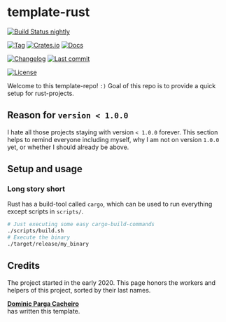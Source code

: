 # template-rust

[![Build Status nightly][github/self/actions/badge]][github/self/actions]

[![Tag][github/self/tags/badge]][github/self/tags]
[![Crates.io][crates.io/self/badge]][crates.io/self]
[![Docs][docs.rs/self/badge]][docs.rs/self]

[![Changelog][github/self/blob/changelog/badge]][github/self/blob/changelog]
[![Last commit][github/self/last-commit/badge]][github/self/last-commit]

[![License][github/self/license/badge]][github/self/license]

Welcome to this template-repo! `:)`
Goal of this repo is to provide a quick setup for rust-projects.

## Reason for `version < 1.0.0`

I hate all those projects staying with version `< 1.0.0` forever.
This section helps to remind everyone including myself, why I am not on version `1.0.0` yet, or whether I should already be above.


## Setup and usage

### Long story short

Rust has a build-tool called `cargo`, which can be used to run everything except scripts in `scripts/`.

```zsh
# Just executing some easy cargo-build-commands
./scripts/build.sh
# Execute the binary
./target/release/my_binary
```


## Credits

The project started in the early 2020.
This page honors the workers and helpers of this project, sorted by their last names.

__[Dominic Parga Cacheiro][github/dominicparga]__  
has written this template.


[crates.io/self]: https://crates.io/crates/template-rust
[crates.io/self/badge]: https://img.shields.io/crates/v/template-rust?style=for-the-badge
[docs.rs/self]: https://docs.rs/template-rust/
[docs.rs/self/badge]: https://img.shields.io/crates/v/template-rust?color=informational&label=docs&style=for-the-badge
[github/dominicparga]: https://github.com/dominicparga
[github/lesstat/cyclops/blob/README]: https://github.com/Lesstat/cyclops/blob/master/README.md#graph-data
[github/lesstat/multi-ch-constructor]: https://github.com/Lesstat/multi-ch-constructor
[github/lesstat/multi-ch-constructor/change-dim]: https://github.com/Lesstat/multi-ch-constructor/blob/bec548c1a1ebeae7ac19d3250d5473199336d6fe/src/multi_lib/graph.hpp#L49
[github/self/actions]: https://github.com/dominicparga/template-rust/actions
[github/self/actions/badge]: https://img.shields.io/github/workflow/status/dominicparga/template-rust/Rust?label=nightly-build&style=for-the-badge
[github/self/blob/changelog]: https://github.com/dominicparga/template-rust/blob/nightly/CHANGELOG.md
[github/self/blob/changelog/badge]: https://img.shields.io/badge/CHANGELOG-nightly-blueviolet?style=for-the-badge
[github/self/last-commit]: https://github.com/dominicparga/template-rust/commits
[github/self/last-commit/badge]: https://img.shields.io/github/last-commit/dominicparga/template-rust?style=for-the-badge
[github/self/license]: https://github.com/dominicparga/template-rust/blob/nightly/LICENSE
[github/self/license/badge]: https://img.shields.io/badge/license-Apache--2.0-green?style=for-the-badge
[github/self/tags]: https://github.com/dominicparga/template-rust/tags
[github/self/tags/badge]: https://img.shields.io/github/v/tag/dominicparga/template-rust?sort=semver&style=for-the-badge
[github/self/tree/examples]: https://github.com/dominicparga/template-rust/tree/nightly/examples
[github/self/wiki/usage]: https://github.com/dominicparga/template-rust/wiki/Usage
[github/servo/rust-smallvec]: https://github.com/servo/rust-smallvec
